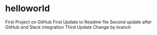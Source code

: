 # helloworld
First Project on GitHub
First Update to Readme file
Second update after GitHub and Slack integration
Third Update
Change by branch
